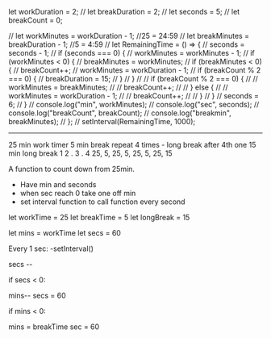 let workDuration = 2;
// let breakDuration = 2;
// let seconds = 5;
// let breakCount = 0;

// let workMinutes = workDuration - 1; //25 = 24:59
// let breakMinutes = breakDuration - 1; //5 = 4:59
// let RemainingTime = () => {
// seconds = seconds - 1;
// if (seconds === 0) {
// workMinutes = workMinutes - 1;
// if (workMinutes < 0) {
// breakMinutes = workMinutes;
// if (breakMinutes < 0) {
// breakCount++;
// workMinutes = workDuration - 1;
// if (breakCount % 2 === 0) {
// breakDuration = 15;
// }
// }
// // if (breakCount % 2 === 0) {
// // workMinutes = breakMinutes;
// // breakCount++;
// // } else {
// // workMinutes = workDuration - 1;
// // breakCount++;
// // }
// }
// seconds = 6;
// }
// console.log("min", workMinutes);
// console.log("sec", seconds);
// console.log("breakCount", breakCount);
// console.log("breakmin", breakMinutes);
// };
// setInterval(RemainingTime, 1000);

---

25 min work timer
5 min break
repeat 4 times - long break after 4th one
15 min long break
1 2 . 3 . 4
25, 5, 25, 5, 25, 5, 25, 15

A function to count down from 25min.

- Have min and seconds
- when sec reach 0 take one off min
- set interval function to call function every second

let workTime = 25
let breakTime = 5
let longBreak = 15

let mins = workTime
let secs = 60

Every 1 sec: -setInterval()

secs --

if secs < 0:

mins--
secs = 60

if mins < 0:

mins = breakTime
sec = 60

